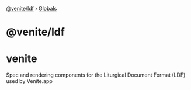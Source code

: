 [@venite/ldf](README.md) › [Globals](globals.md)

# @venite/ldf

# venite
Spec and rendering components for the Liturgical Document Format (LDF) used by Venite.app
